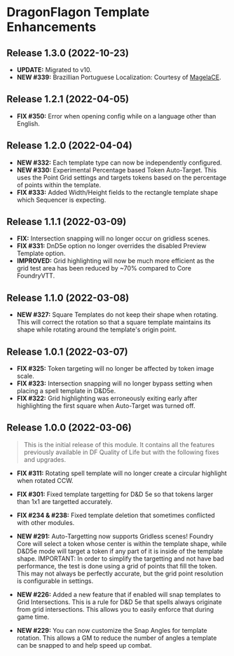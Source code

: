 # DragonFlagon Template Enhancements

## Release 1.3.0 (2022-10-23)
- **UPDATE:** Migrated to v10.
- **NEW #339:** Brazillian Portuguese Localization: Courtesy of [MagelaCE](https://github.com/MagelaCE).

## Release 1.2.1 (2022-04-05)
- **FIX #350:** Error when opening config while on a language other than English.

## Release 1.2.0 (2022-04-04)
- **NEW #332:** Each template type can now be independently configured.
- **NEW #330:** Experimental Percentage based Token Auto-Target. This uses the Point Grid settings and targets tokens based on the percentage of points within the template.
- **FIX #333:** Added Width/Height fields to the rectangle template shape which Sequencer is expecting.

## Release 1.1.1 (2022-03-09)
- **FIX:** Intersection snapping will no longer occur on gridless scenes.
- **FIX #331:** DnD5e option no longer overrides the disabled Preview Template option.
- **IMPROVED:** Grid highlighting will now be much more efficient as the grid test area has been reduced by ~70% compared to Core FoundryVTT.

## Release 1.1.0 (2022-03-08)
- **NEW #327:** Square Templates do not keep their shape when rotating. This will correct the rotation so that a square template maintains its shape while rotating around the template's origin point.

## Release 1.0.1 (2022-03-07)
- **FIX #325:** Token targeting will no longer be affected by token image scale.
- **FIX #323:** Intersection snapping will no longer bypass setting when placing a spell template in D&D5e.
- **FIX #322:** Grid highlighting was erroneously exiting early after highlighting the first square when Auto-Target was turned off.

## Release 1.0.0 (2022-03-06)

> This is the initial release of this module. It contains all the features previously available in DF Quality of Life but with the following fixes and upgrades.

- **FIX #311:** Rotating spell template will no longer create a circular highlight when rotated CCW.
- **FIX #301:** Fixed template targetting for D&D 5e so that tokens larger than 1x1 are targetted accurately.
- **FIX #234 & #238:** Fixed template deletion that sometimes conflicted with other modules.

- **NEW #291:** Auto-Targetting now supports Gridless scenes! Foundry Core will select a token whose center is within the template shape, while D&D5e mode will target a token if any part of it is inside of the template shape. IMPORTANT: In order to simplify the targetting and not have bad performance, the test is done using a grid of points that fill the token. This may not always be perfectly accurate, but the grid point resolution is configurable in settings.
- **NEW #226:** Added a new feature that if enabled will snap templates to Grid Intersections. This is a rule for D&D 5e that spells always originate from grid intersections. This allows you to easily enforce that during game time.
- **NEW #229:** You can now customize the Snap Angles for template rotation. This allows a GM to reduce the number of angles a template can be snapped to and help speed up combat.
